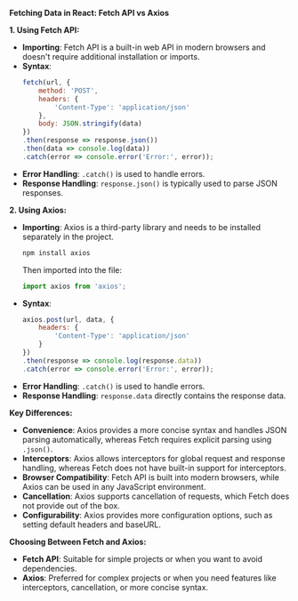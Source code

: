 **Fetching Data in React: Fetch API vs Axios**

**1. Using Fetch API:**
- **Importing**: Fetch API is a built-in web API in modern browsers and doesn't require additional installation or imports.
- **Syntax**:
  ```javascript
  fetch(url, {
      method: 'POST',
      headers: {
          'Content-Type': 'application/json'
      },
      body: JSON.stringify(data)
  })
  .then(response => response.json())
  .then(data => console.log(data))
  .catch(error => console.error('Error:', error));
  ```
- **Error Handling**: `.catch()` is used to handle errors.
- **Response Handling**: `response.json()` is typically used to parse JSON responses.

**2. Using Axios:**
- **Importing**: Axios is a third-party library and needs to be installed separately in the project.
  ```bash
  npm install axios
  ```
  Then imported into the file:
  ```javascript
  import axios from 'axios';
  ```
- **Syntax**:
  ```javascript
  axios.post(url, data, {
      headers: {
          'Content-Type': 'application/json'
      }
  })
  .then(response => console.log(response.data))
  .catch(error => console.error('Error:', error));
  ```
- **Error Handling**: `.catch()` is used to handle errors.
- **Response Handling**: `response.data` directly contains the response data.

**Key Differences:**
- **Convenience**: Axios provides a more concise syntax and handles JSON parsing automatically, whereas Fetch requires explicit parsing using `.json()`.
- **Interceptors**: Axios allows interceptors for global request and response handling, whereas Fetch does not have built-in support for interceptors.
- **Browser Compatibility**: Fetch API is built into modern browsers, while Axios can be used in any JavaScript environment.
- **Cancellation**: Axios supports cancellation of requests, which Fetch does not provide out of the box.
- **Configurability**: Axios provides more configuration options, such as setting default headers and baseURL.

**Choosing Between Fetch and Axios:**
- **Fetch API**: Suitable for simple projects or when you want to avoid dependencies.
- **Axios**: Preferred for complex projects or when you need features like interceptors, cancellation, or more concise syntax.
